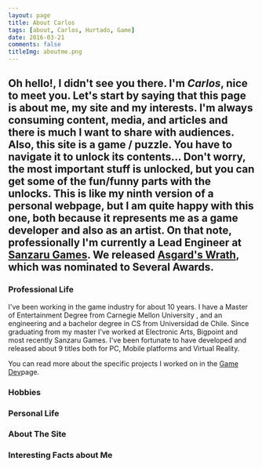 ```yaml
---
layout: page
title: About Carlos
tags: [about, Carlos, Hurtado, Game]
date: 2016-03-21
comments: false
titleImg: aboutme.png
---
```

Oh hello!, I didn't see you there. I'm *Carlos*, nice to meet you.
Let's start by saying that this page is about me, my site and my interests.
I'm always consuming content, media, and articles and there is much I want to share with audiences.
Also, this site is a game / puzzle. You have to navigate it to unlock its contents... Don't worry, the most important stuff is unlocked, but you can get some of the fun/funny parts with the unlocks.
This is like my ninth version of a personal webpage, but I am quite happy with this one, both because it represents me as a game developer and also as an artist.
On that note, professionally I'm currently a Lead Engineer at [Sanzaru Games](http://www.sanzarugames.com). We released [Asgard's Wrath](https://www.carloshurtado.com/asgardwrath/), which was nominated to Several Awards.
-------

### Professional Life
I've been working in the game industry for about 10 years. I have a Master of Entertainment Degree from Carnegie Mellon University , and an engineering and a bachelor degree in CS from Universidad de Chile. Since graduating from my master I've worked at Electronic Arts, Bigpoint and most recently Sanzaru Games.
I've been fortunate to have developed and released about 9 titles both for PC, Mobile platforms and Virtual Reality.

You can read more about the specific projects I worked on in the [Game Dev]({{site.url}}/gamedev)page.

### Hobbies
<div id="secret_about_hobbies" class="secretwide"></div>

### Personal Life
<div id="secret_about_personal" class="secretwide"></div>

### About The Site
<div id="secret_about_site" class="secretwide"></div>

### Interesting Facts about Me
<div id="secret_about_facts" class="secretwide"></div>
